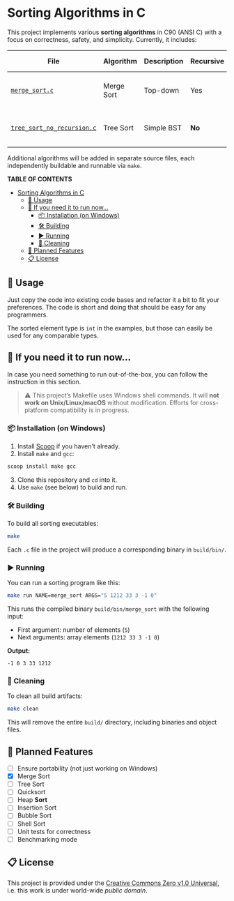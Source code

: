 # Sorting Algorithms in C

This project implements various **sorting algorithms** in C90 (ANSI C) with a focus on correctness, safety, and simplicity. Currently, it includes:

| File | Algorithm | Description | Recursive | Buffer-based |
| ---- | --------- | ----------- | --------- | ------------ |
| [`merge_sort.c`](./merge_sort.c) | Merge Sort | Top-down | Yes | Yes (buffer-based merging) |
| [`tree_sort_no_recursion.c`](./tree_sort_no_recursion.c) | Tree Sort | Simple BST | **No** | Yes (BST and stacks) |


Additional algorithms will be added in separate source files, each independently buildable and runnable via `make`.

**TABLE OF CONTENTS**

- [Sorting Algorithms in C](#sorting-algorithms-in-c)
  - [📑 Usage](#-usage)
  - [👟 If you need it to run now...](#-if-you-need-it-to-run-now)
    - [📦 Installation (on Windows)](#-installation-on-windows)
    - [🛠️ Building](#️-building)
    - [▶️ Running](#️-running)
    - [🧹 Cleaning](#-cleaning)
  - [🚀 Planned Features](#-planned-features)
  - [📋 License](#-license)

## 📑 Usage

Just copy the code into existing code bases and refactor it a bit to fit your preferences. The code is short and doing that should be easy for any programmers.

The sorted element type is `int` in the examples, but those can easily be used for any comparable types.

## 👟 If you need it to run now...

In case you need something to run out-of-the-box, you can follow the instruction in this section. 

> ⚠️ This project’s Makefile uses Windows shell commands. It will **not work on Unix/Linux/macOS** without modification. Efforts for cross-platform compatibility is in progress.

### 📦 Installation (on Windows)

1. Install [Scoop](https://scoop.sh/) if you haven't already.
2. Install `make` and `gcc`:

```bash
scoop install make gcc
```

3. Clone this repository and `cd` into it.
4. Use `make` (see below) to build and run.

### 🛠️ Building

To build all sorting executables:

```bash
make
```

Each `.c` file in the project will produce a corresponding binary in `build/bin/`.

### ▶️ Running

You can run a sorting program like this:

```bash
make run NAME=merge_sort ARGS="5 1212 33 3 -1 0"
```

This runs the compiled binary `build/bin/merge_sort` with the following input:

* First argument: number of elements (`5`)
* Next arguments: array elements (`1212 33 3 -1 0`)

**Output:**

```
-1 0 3 33 1212
```

### 🧹 Cleaning

To clean all build artifacts:

```bash
make clean
```

This will remove the entire `build/` directory, including binaries and object files.

## 🚀 Planned Features

* [ ] Ensure portability (not just working on Windows)
* [x] Merge Sort
* [ ] Tree Sort
* [ ] Quicksort
* [ ] Heap **Sort**
* [ ] Insertion Sort
* [ ] Bubble Sort
* [ ] Shell Sort
* [ ] Unit tests for correctness
* [ ] Benchmarking mode

## 📋 License

This project is provided under the [Creative Commons Zero v1.0 Universal](./LICENSE), i.e. this work is under world-wide *public domain*.
